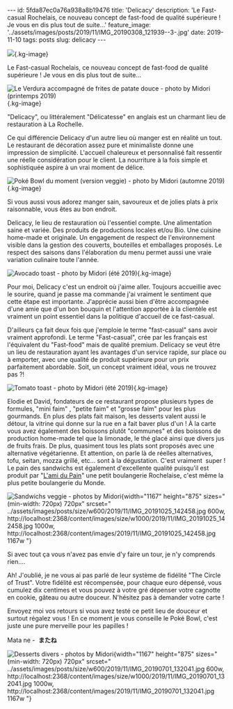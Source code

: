\-\-- id: 5fda87ec0a76a938a8b19476 title: \'Delicacy\' description: \'Le
Fast-casual Rochelais, ce nouveau concept de fast-food de qualité
supérieure ! Je vous en dis plus tout de suite\...\' feature_image:
\'../assets/images/posts/2019/11/IMG_20190308_121939\--3-.jpg\' date:
2019-11-10 tags: posts slug: delicacy \-\--

![](../assets/images/posts/2019/11/Delicacy_logo.jpg){.kg-image}

Le Fast-casual Rochelais, ce nouveau concept de fast-food de qualité
supérieure ! Je vous en dis plus tout de suite\...

![Le Verdura accompagné de frites de patate douce - photo by Midori
(printemps
2019)](../assets/images/posts/2019/11/IMG_20190402_123938.jpg){.kg-image}

\"Delicacy\", ou littéralement \"Délicatesse\" en anglais est un
charmant lieu de restauration à La Rochelle.

Ce qui différencie Delicacy d\'un autre lieu où manger est en réalité un
tout. Le restaurant de décoration assez pure et minimaliste donne une
impression de simplicité. L\'accueil chaleureux et personnalisé fait
ressentir une réelle considération pour le client. La nourriture à la
fois simple et sophistiquée aspire à un vrai moment de délice.

![Poké Bowl du moment (version veggie) - photo by Midori (automne
2019)](../assets/images/posts/2019/11/IMG_20191024_133946.jpg){.kg-image}

Si vous aussi vous adorez manger sain, savoureux et de jolies plats à
prix raisonnable, vous êtes au bon endroit.

Delicacy, le lieu de restauration où l\'essentiel compte. Une
alimentation saine et variée. Des produits de productions locales et/ou
Bio. Une cuisine home-made et originale. Un engagement de respect de
l\'environnement visible dans la gestion des couverts, bouteilles et
emballages proposés. Le respect des saisons dans l\'élaboration du menu
permet aussi une vraie variation culinaire toute l\'année.

![Avocado toast - photo by Midori (été
2019)](../assets/images/posts/2019/11/IMG_20190611_124738_1.jpg){.kg-image}

Pour moi, Delicacy c\'est un endroit où j\'aime aller. Toujours
accueillie avec le sourire, quand je passe ma commande j\'ai vraiment le
sentiment que cette étape est importante. J\'apprécie aussi bien d\'être
accompagnée d\'une amie que d\'un bon bouquin et l\'attention apportée à
la clientèle est vraiment un point essentiel dans la politique
d\'accueil de ce fast-casual.

D\'ailleurs ça fait deux fois que j\'emploie le terme \"fast-casual\"
sans avoir vraiment approfondi. Le terme \"Fast-casual\", crée par les
français est l\'équivalent du \"Fast-food\" mais de qualité premium.
Delicacy se veut être un lieu de restauration ayant les avantages d\'un
service rapide, sur place ou à emporter, avec une qualité de produit
supérieure pour un prix parfaitement abordable. Soit, un concept
vraiment idéal, vous ne trouvez pas ?!

![Tomato toast - photo by Midori (été
2019)](../assets/images/posts/2019/11/IMG_20190701_130446.jpg){.kg-image}

Elodie et David, fondateurs de ce restaurant propose plusieurs types de
formules, \"mini faim\" , \"petite faim\" et \"grosse faim\" pour les
plus gourmands. En plus des plats fait maison, les desserts valent aussi
le détour, la vitrine qui donne sur la rue en a fait baver plus d\'un !
À la carte vous avez également des boissons plutôt \"communes\" et des
boissons de production home-made tel que la limonade, le thé glacé ainsi
que divers jus de fruits frais. De plus, quasiment tous les plats sont
proposés avec une alternative végétarienne. Et attention, on parle là de
réelles alternatives, tofu, seitan, mozza grillé, etc\... sont à la
dégustation. C\'est vraiment  super ! Le pain des sandwichs est
également d'excellente qualité puisqu\'il est produit par \"[L\'ami du
Pain](https://www.facebook.com/lamidupainlarochelle/)\" une petit
boulangerie Rochelaise, c\'est même la plus petite boulangerie du Monde.

![Sandwichs veggie - photos by
Midori](../assets/images/posts/2019/11/IMG_20191025_142458.jpg){width="1167"
height="875" sizes="(min-width: 720px) 720px" srcset="
            ../assets/images/posts/size/w600/2019/11/IMG_20191025_142458.jpg                 600w,
            http://localhost:2368/content/images/size/w1000/2019/11/IMG_20191025_142458.jpg 1000w,
            http://localhost:2368/content/images/2019/11/IMG_20191025_142458.jpg            1167w
          "}

Si avec tout ça vous n\'avez pas envie d\'y faire un tour, je n\'y
comprends rien\....

Ah! J\'oublié, je ne vous ai pas parlé de leur système de fidélité \"The
Circle of Trust\". Votre fidélité est récompensée, pour chaque euro
dépensé, vous cumulez dix centimes et vous pouvez à votre gré dépenser
votre cagnotte en cookie, gâteau ou autre douceur. N\'hésitez pas à
demander votre carte !

Envoyez moi vos retours si vous avez testé ce petit lieu de douceur et
surtout régalez vous ! En ce moment je vous conseille le Poké Bowl,
c\'est juste une pure merveille pour les papilles !

Mata ne -  **またね**

![Desserts divers - photos by
Midori](../assets/images/posts/2019/11/IMG_20190701_132041.jpg){width="1167"
height="875" sizes="(min-width: 720px) 720px" srcset="
            ../assets/images/posts/size/w600/2019/11/IMG_20190701_132041.jpg                 600w,
            http://localhost:2368/content/images/size/w1000/2019/11/IMG_20190701_132041.jpg 1000w,
            http://localhost:2368/content/images/2019/11/IMG_20190701_132041.jpg            1167w
          "}
